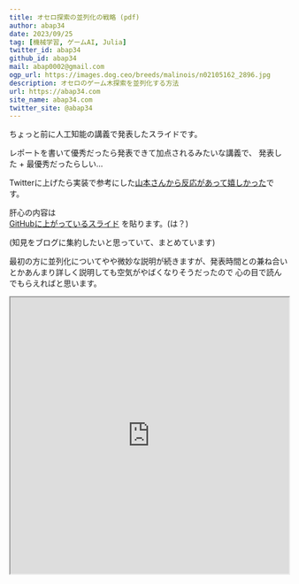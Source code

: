 ```yaml
---
title: オセロ探索の並列化の戦略 (pdf)
author: abap34
date: 2023/09/25
tag: [機械学習, ゲームAI, Julia]
twitter_id: abap34
github_id: abap34
mail: abap0002@gmail.com
ogp_url: https://images.dog.ceo/breeds/malinois/n02105162_2896.jpg
description: オセロのゲーム木探索を並列化する方法
url: https://abap34.com
site_name: abap34.com
twitter_site: @abap34
---
```


ちょっと前に人工知能の講義で発表したスライドです。

レポートを書いて優秀だったら発表できて加点されるみたいな講義で、
発表した + 最優秀だったらしい...

Twitterに上げたら実装で参考にした[山本さんから反応があって嬉しかった](https://twitter.com/issei_y/status/1686367844123209729)です。


肝心の内容は  
[GitHubに上がっているスライド](https://github.com/abap34/ParallelOthello.jl/main/slide.pdf) を貼ります。(は？)


(知見をブログに集約したいと思っていて、まとめています)



最初の方に並列化についてやや微妙な説明が続きますが、発表時間との兼ね合いとかあんまり詳しく説明しても空気がやばくなりそうだったので
心の目で読んでもらえればと思います。


<iframe src="https://drive.google.com/viewerng/viewer?embedded=true&url=https://raw.githubusercontent.com/abap34/ParallelOthello.jl/main/slide.pdf" width="100%" height="500px"></iframe>






